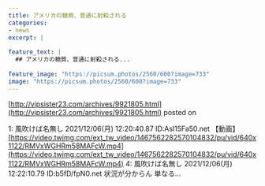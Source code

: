 ```yaml
---
title: アメリカの糖質、普通に射殺される
categories:
- news
excerpt: |
  
feature_text: |
  ## アメリカの糖質、普通に射殺される...
  
feature_image: "https://picsum.photos/2560/600?image=733"
image: "https://picsum.photos/2560/600?image=733"
---
```


[http://vipsister23.com/archives/9921805.html](http://vipsister23.com/archives/9921805.html)
posted on 

<!--more-->

1: 風吹けば名無し 2021/12/06(月) 12:20:40.87 ID:Asl15Fa50.net 【動画】 [https://video.twimg.com/ext_tw_video/1467562282570104832/pu/vid/640x1122/RMVxWGHRm58MAFcW.mp4](https://video.twimg.com/ext_tw_video/1467562282570104832/pu/vid/640x1122/RMVxWGHRm58MAFcW.mp4) 4: 風吹けば名無し 2021/12/06(月) 12:22:10.79 ID:b5fD/fpN0.net 状況が分からん 単なる...
